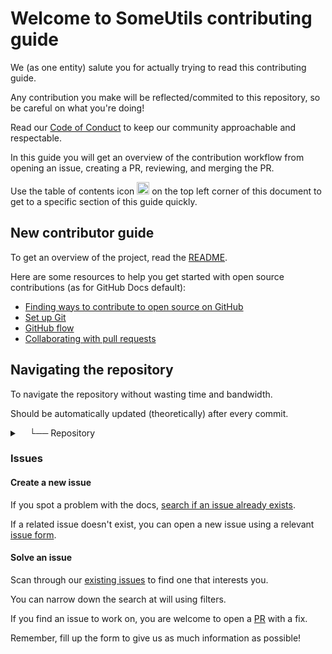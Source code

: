 # Welcome to SomeUtils contributing guide

We (as one entity) salute you for actually trying to read this contributing guide.

Any contribution you make will be reflected/commited to this repository, so be careful on what you're doing! 

Read our [Code of Conduct](./CODE_OF_CONDUCT.md) to keep our community approachable and respectable.

In this guide you will get an overview of the contribution workflow from opening an issue, creating a PR, reviewing, and merging the PR.

Use the table of contents icon <img src="https://github.com/github/docs/blob/7ada1b26cf14e242d78ddf021ab743158b6a87f2/assets/images/table-of-contents.png" width="20em" height="20em" /> on the top left corner of this document to get to a specific section of this guide quickly.

## New contributor guide

To get an overview of the project, read the [README](README.md).

Here are some resources to help you get started with open source contributions (as for GitHub Docs default):

- [Finding ways to contribute to open source on GitHub](https://docs.github.com/en/get-started/exploring-projects-on-github/finding-ways-to-contribute-to-open-source-on-github)
- [Set up Git](https://docs.github.com/en/get-started/quickstart/set-up-git)
- [GitHub flow](https://docs.github.com/en/get-started/quickstart/github-flow)
- [Collaborating with pull requests](https://docs.github.com/en/github/collaborating-with-pull-requests)


## Navigating the repository

To navigate the repository without wasting time and bandwidth.

Should be automatically updated (theoretically) after every commit.

<details>
<summary>&nbsp&nbsp&nbsp └── Repository</summary>

```shell
     ├── CODE_OF_CONDUCT.md
     ├── CONTRIBUTING.md
     ├── DirectoryMaintainer.java
     ├── LICENSE
     ├── Logo.apng
     ├── README.md
     ├── build
     │   └── SomeUtils
     │       ├── Clock
     │       │   ├── Stopwatch.class
     │       │   ├── Timer$1.class
     │       │   ├── Timer$TimerWatcher.class
     │       │   └── Timer.class
     │       ├── DynamicArray
     │       │   └── DynamicArray.class
     │       └── ProgressBar
     │           └── ProgressBar.class
     └── src
         └── SomeUtils
             ├── Clock
             │   ├── Stopwatch.java
             │   └── Timer.java
             ├── DynamicArray
             │   └── DynamicArray.java
             └── ProgressBar
                 └── ProgressBar.java
```

</details>

### Issues

#### Create a new issue

If you spot a problem with the docs, [search if an issue already exists](https://docs.github.com/en/github/searching-for-information-on-github/searching-on-github/searching-issues-and-pull-requests#search-by-the-title-body-or-comments).

If a related issue doesn't exist, you can open a new issue using a relevant [issue form](https://github.com/JumperBot/SomeUtils/issues/new/choose). 

#### Solve an issue

Scan through our [existing issues](https://github.com/JumperBot/SomeUtils/issues) to find one that interests you.

You can narrow down the search at will using filters.

If you find an issue to work on, you are welcome to open a [PR](https://github.com/JumperBot/SomeUtils/compare) with a fix.

Remember, fill up the form to give us as much information as possible!